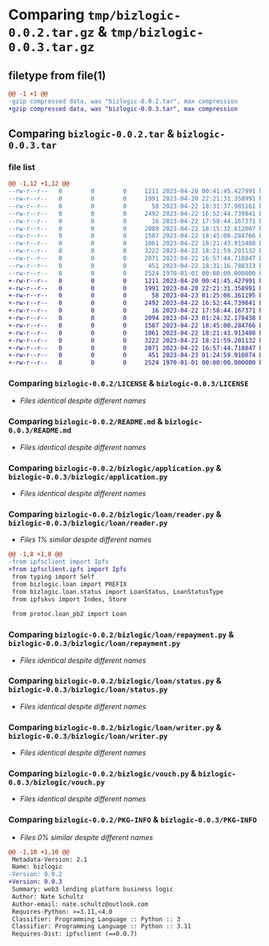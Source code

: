 # Comparing `tmp/bizlogic-0.0.2.tar.gz` & `tmp/bizlogic-0.0.3.tar.gz`

## filetype from file(1)

```diff
@@ -1 +1 @@
-gzip compressed data, was "bizlogic-0.0.2.tar", max compression
+gzip compressed data, was "bizlogic-0.0.3.tar", max compression
```

## Comparing `bizlogic-0.0.2.tar` & `bizlogic-0.0.3.tar`

### file list

```diff
@@ -1,12 +1,12 @@
--rw-r--r--   0        0        0     1211 2023-04-20 00:41:45.427991 bizlogic-0.0.2/LICENSE
--rw-r--r--   0        0        0     1991 2023-04-20 22:21:31.358991 bizlogic-0.0.2/README.md
--rw-r--r--   0        0        0       58 2023-04-22 18:31:37.985161 bizlogic-0.0.2/bizlogic/__init__.py
--rw-r--r--   0        0        0     2492 2023-04-22 16:52:44.739841 bizlogic-0.0.2/bizlogic/application.py
--rw-r--r--   0        0        0       16 2023-04-22 17:58:44.167371 bizlogic-0.0.2/bizlogic/loan/__init__.py
--rw-r--r--   0        0        0     2089 2023-04-22 18:15:32.612007 bizlogic-0.0.2/bizlogic/loan/reader.py
--rw-r--r--   0        0        0     1587 2023-04-22 18:45:00.284766 bizlogic-0.0.2/bizlogic/loan/repayment.py
--rw-r--r--   0        0        0     1061 2023-04-22 18:21:43.913408 bizlogic-0.0.2/bizlogic/loan/status.py
--rw-r--r--   0        0        0     3222 2023-04-22 18:21:59.201132 bizlogic-0.0.2/bizlogic/loan/writer.py
--rw-r--r--   0        0        0     2071 2023-04-22 16:57:44.718847 bizlogic-0.0.2/bizlogic/vouch.py
--rw-r--r--   0        0        0      451 2023-04-22 18:31:16.788313 bizlogic-0.0.2/pyproject.toml
--rw-r--r--   0        0        0     2524 1970-01-01 00:00:00.000000 bizlogic-0.0.2/PKG-INFO
+-rw-r--r--   0        0        0     1211 2023-04-20 00:41:45.427991 bizlogic-0.0.3/LICENSE
+-rw-r--r--   0        0        0     1991 2023-04-20 22:21:31.358991 bizlogic-0.0.3/README.md
+-rw-r--r--   0        0        0       58 2023-04-23 01:25:06.361195 bizlogic-0.0.3/bizlogic/__init__.py
+-rw-r--r--   0        0        0     2492 2023-04-22 16:52:44.739841 bizlogic-0.0.3/bizlogic/application.py
+-rw-r--r--   0        0        0       16 2023-04-22 17:58:44.167371 bizlogic-0.0.3/bizlogic/loan/__init__.py
+-rw-r--r--   0        0        0     2094 2023-04-23 01:24:32.178438 bizlogic-0.0.3/bizlogic/loan/reader.py
+-rw-r--r--   0        0        0     1587 2023-04-22 18:45:00.284766 bizlogic-0.0.3/bizlogic/loan/repayment.py
+-rw-r--r--   0        0        0     1061 2023-04-22 18:21:43.913408 bizlogic-0.0.3/bizlogic/loan/status.py
+-rw-r--r--   0        0        0     3222 2023-04-22 18:21:59.201132 bizlogic-0.0.3/bizlogic/loan/writer.py
+-rw-r--r--   0        0        0     2071 2023-04-22 16:57:44.718847 bizlogic-0.0.3/bizlogic/vouch.py
+-rw-r--r--   0        0        0      451 2023-04-23 01:24:59.916074 bizlogic-0.0.3/pyproject.toml
+-rw-r--r--   0        0        0     2524 1970-01-01 00:00:00.000000 bizlogic-0.0.3/PKG-INFO
```

### Comparing `bizlogic-0.0.2/LICENSE` & `bizlogic-0.0.3/LICENSE`

 * *Files identical despite different names*

### Comparing `bizlogic-0.0.2/README.md` & `bizlogic-0.0.3/README.md`

 * *Files identical despite different names*

### Comparing `bizlogic-0.0.2/bizlogic/application.py` & `bizlogic-0.0.3/bizlogic/application.py`

 * *Files identical despite different names*

### Comparing `bizlogic-0.0.2/bizlogic/loan/reader.py` & `bizlogic-0.0.3/bizlogic/loan/reader.py`

 * *Files 1% similar despite different names*

```diff
@@ -1,8 +1,8 @@
-from ipfsclient import Ipfs
+from ipfsclient.ipfs import Ipfs
 from typing import Self
 from bizlogic.loan import PREFIX
 from bizlogic.loan.status import LoanStatus, LoanStatusType
 from ipfskvs import Index, Store
 
 from protoc.loan_pb2 import Loan
```

### Comparing `bizlogic-0.0.2/bizlogic/loan/repayment.py` & `bizlogic-0.0.3/bizlogic/loan/repayment.py`

 * *Files identical despite different names*

### Comparing `bizlogic-0.0.2/bizlogic/loan/status.py` & `bizlogic-0.0.3/bizlogic/loan/status.py`

 * *Files identical despite different names*

### Comparing `bizlogic-0.0.2/bizlogic/loan/writer.py` & `bizlogic-0.0.3/bizlogic/loan/writer.py`

 * *Files identical despite different names*

### Comparing `bizlogic-0.0.2/bizlogic/vouch.py` & `bizlogic-0.0.3/bizlogic/vouch.py`

 * *Files identical despite different names*

### Comparing `bizlogic-0.0.2/PKG-INFO` & `bizlogic-0.0.3/PKG-INFO`

 * *Files 0% similar despite different names*

```diff
@@ -1,10 +1,10 @@
 Metadata-Version: 2.1
 Name: bizlogic
-Version: 0.0.2
+Version: 0.0.3
 Summary: web3 lending platform business logic
 Author: Nate Schultz
 Author-email: nate.schultz@outlook.com
 Requires-Python: >=3.11,<4.0
 Classifier: Programming Language :: Python :: 3
 Classifier: Programming Language :: Python :: 3.11
 Requires-Dist: ipfsclient (==0.0.7)
```

